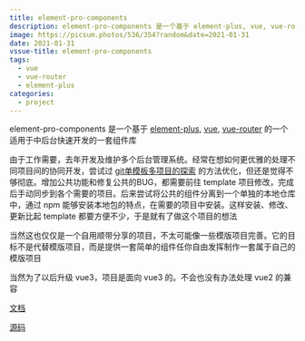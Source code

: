 ```yaml
---
title: element-pro-components
description: element-pro-components 是一个基于 element-plus, vue, vue-router 的一个适用于中后台开发的一套组件库
image: https://picsum.photos/536/354?random&date=2021-01-31
date: 2021-01-31
vssue-title: element-pro-components
tags:
  - vue
  - vue-router
  - element-plus
categories:
  - project
---
```


element-pro-components 是一个基于 [element-plus](https://element-plus.org/), [vue](https://v3.vuejs.org/), [vue-router](https://next.router.vuejs.org/) 的一个适用于中后台快速开发的一套组件库

<!-- more -->

由于工作需要，去年开发及维护多个后台管理系统。经常在想如何更优雅的处理不同项目间的协同开发，尝试过 [git单模板多项目的探索](/posts/2020/10/23/git-template-project/) 的方法优化，但还是觉得不够彻底。增加公共功能和修复公共的BUG，都需要前往 template 项目修改，完成后手动同步到各个需要的项目。后来尝试将公共的组件分离到一个单独的本地仓库中，通过 npm 能够安装本地包的特点，在需要的项目中安装。这样安装、修改、更新比起 template 都要方便不少，于是就有了做这个项目的想法

当然这也仅仅是一个自用顺带分享的项目，不太可能像一些模版项目完善。它的目标不是代替模版项目，而是提供一套简单的组件任你自由发挥制作一套属于自己的模版项目

当然为了以后升级 vue3，项目是面向 vue3 的。不会也没有办法处理 vue2 的兼容

[文档](https://tolking.github.io/element-pro-components)

[源码](https://github.com/tolking/element-pro-components)
